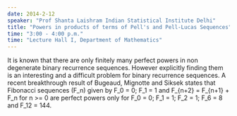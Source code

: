 ```yaml
---
date: 2014-2-12
speaker: "Prof Shanta Laishram Indian Statistical Institute Delhi"
title: "Powers in products of terms of Pell's and Pell-Lucas Sequences"
time: "3:00 - 4:00 p.m." 
time: "Lecture Hall I, Department of Mathematics"
---
```

It is known that there are only finitely many perfect powers in non degenerate binary recurrence sequences. However explicitly finding them is an interesting and a difficult problem for binary recurrence sequences. A recent breakthrough result of Bugeaud, Mignotte and Siksek states that Fibonacci sequences (F_n) given by F_0 = 0; F_1 = 1 and F_{n+2} = F_{n+1} + F_n for n >= 0 are perfect powers only for F_0 = 0; F_1 = 1; F_2 = 1; F_6 = 8 and F_12 = 144.

